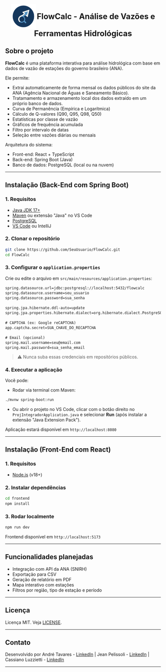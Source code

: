 



 <p align="center">
  <img src="./frontend/src/assets/icon.svg" alt="FlowCalc Logo" width="80" style="vertical-align: middle;"/>
  <span style="font-size: 1.8em; font-weight: bold; vertical-align: middle;"> FlowCalc - Análise de Vazões e Ferramentas Hidrológicas</span>
</p>


## Sobre o projeto

**FlowCalc** é uma plataforma interativa para análise hidrológica com base em dados de vazão de estações do governo brasileiro (ANA).

Ele permite:
* Extrai automaticamente de forma mensal os dados públicos do site da ANA (Agência Nacional de Águas e Saneamento Básico). 
* Tratamamento e armazenamento local dos dados extraído em um próprio banco de dados.
* Curva de Permanência (Empírica e Logarítmica)
* Cálculo de Q-valores (Q90, Q95, Q98, Q50)
* Estatísticas por classe de vazão
* Gráficos de frequência acumulada
* Filtro por intervalo de datas
* Seleção entre vazões diárias ou mensais

Arquitetura do sistema:

* Front-end: React + TypeScript
* Back-end: Spring Boot (Java)
* Banco de dados: PostgreSQL (local ou na nuvem)

---

## Instalação (Back-End com Spring Boot)

### 1. Requisitos

* [Java JDK 17+](https://adoptium.net)
* [Maven](https://maven.apache.org/) ou extensão "Java" no VS Code
* [PostgreSQL](https://www.postgresql.org/)
* [VS Code](https://code.visualstudio.com/) ou IntelliJ

### 2. Clonar o repositório

```bash
git clone https://github.com/SeuUsuario/FlowCalc.git
cd FlowCalc
```

### 3. Configurar o `application.properties`

Crie ou edite o arquivo em `src/main/resources/application.properties`:

```properties
spring.datasource.url=jdbc:postgresql://localhost:5432/flowcalc
spring.datasource.username=seu_usuario
spring.datasource.password=sua_senha

spring.jpa.hibernate.ddl-auto=update
spring.jpa.properties.hibernate.dialect=org.hibernate.dialect.PostgreSQLDialect

# CAPTCHA (ex: Google reCAPTCHA)
app.captcha.secret=SUA_CHAVE_DO_RECAPTCHA

# Email (opcional)
spring.mail.username=seu@email.com
spring.mail.password=sua_senha_email
```

> ⚠️ Nunca suba essas credenciais em repositórios públicos.

### 4. Executar a aplicação

Você pode:

* Rodar via terminal com Maven:

```bash
./mvnw spring-boot:run
```

* Ou abrir o projeto no VS Code, clicar com o botão direito no `ProjIntegradorApplication.java` e selecionar **Run** (após instalar a extensão "Java Extension Pack").

Aplicação estará disponível em `http://localhost:8080`

---

## Instalação (Front-End com React)

### 1. Requisitos

* [Node.js](https://nodejs.org/) (v18+)

### 2. Instalar dependências

```bash
cd frontend
npm install
```

### 3. Rodar localmente

```bash
npm run dev
```

Frontend disponível em `http://localhost:5173`

---

## Funcionalidades planejadas

* Integração com API da ANA (SNIRH)
* Exportação para CSV
* Geração de relatório em PDF
* Mapa interativo com estações
* Filtros por região, tipo de estação e período

---

## Licença

Licença MIT. Veja [LICENSE](./LICENSE).

---

## Contato

Desenvolvido por 
             André Tavares      - [LinkedIn](https://www.linkedin.com/in/andrehtavares)
            |
            Jean Pelissoli     - [LinkedIn](https://www.linkedin.com/in/jeanpelissoli/) 
            | 
            Cassiano Luzzietti - [LinkedIn](https://www.linkedin.com/in/cassiano-matias-luzzietti-a4871421b/)

---


